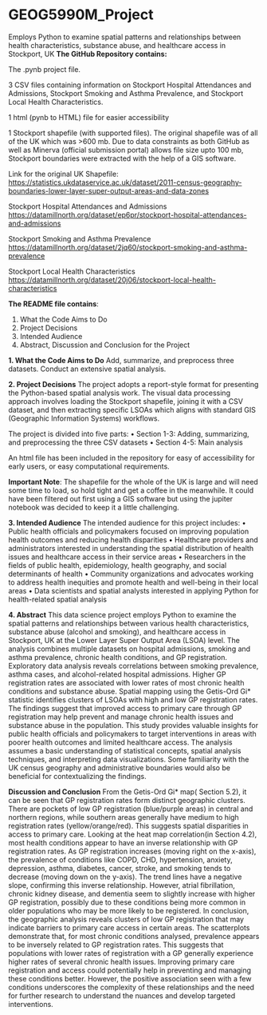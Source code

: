 # GEOG5990M_Project
Employs Python to examine spatial patterns and relationships between health characteristics, substance abuse, and healthcare access in Stockport, UK
**The GitHub Repository contains:**

The .pynb project file.

3 CSV files containing information on Stockport Hospital Attendances and Admissions, Stockport Smoking and Asthma Prevalence, and Stockport Local Health Characteristics.


1 html (pynb to HTML) file for easier accessibility

1 Stockport shapefile (with supported files). The original shapefile was of all of the UK which was >600 mb. Due to data constraints as both GitHub as well as Minerva (official submission portal) allows file size upto 100 mb, Stockport boundaries were extracted with the help of a GIS software.

Link for the original UK Shapefile: https://statistics.ukdataservice.ac.uk/dataset/2011-census-geography-boundaries-lower-layer-super-output-areas-and-data-zones

Stockport Hospital Attendances and Admissions https://datamillnorth.org/dataset/ep6pr/stockport-hospital-attendances-and-admissions

Stockport Smoking and Asthma Prevalence https://datamillnorth.org/dataset/2jq60/stockport-smoking-and-asthma-prevalence

Stockport Local Health Characteristics https://datamillnorth.org/dataset/20j06/stockport-local-health-characteristics





**The README file contains**:
1. What the Code Aims to Do
2. Project Decisions
3. Intended Audience
4. Abstract, Discussion and Conclusion for the Project


**1. What the Code Aims to Do**
Add, summarize, and preprocess three datasets.
Conduct an extensive spatial analysis.




**2. Project Decisions**
The project adopts a report-style format for presenting the Python-based spatial analysis work. The visual data processing approach involves loading the Stockport shapefile, joining it with a CSV dataset, and then extracting specific LSOAs which aligns with standard GIS (Geographic Information Systems) workflows.



The project is divided into five parts:
•	Section 1-3: Adding, summarizing, and preprocessing the three CSV datasets
•	Section 4-5: Main analysis



An html file has been included in the repository for easy of accessibility for early users, or easy computational requirements.




**Important Note**:
The shapefile for the whole of the UK is large and will need some time to load, so hold tight and get a coffee in the meanwhile. It could have been filtered out first using a GIS software but using the jupiter notebook was decided to keep it a little challenging.




**3. Intended Audience**
The intended audience for this project includes:
•	Public health officials and policymakers focused on improving population health outcomes and reducing health disparities
•	Healthcare providers and administrators interested in understanding the spatial distribution of health issues and healthcare access in their service areas
•	Researchers in the fields of public health, epidemiology, health geography, and social determinants of health
•	Community organizations and advocates working to address health inequities and promote health and well-being in their local areas
•	Data scientists and spatial analysts interested in applying Python for health-related spatial analysis




**4. Abstract**
This data science project employs Python to examine the spatial patterns and relationships between various health characteristics, substance abuse (alcohol and smoking), and healthcare access in Stockport, UK at the Lower Layer Super Output Area (LSOA) level. The analysis combines multiple datasets on hospital admissions, smoking and asthma prevalence, chronic health conditions, and GP registration. Exploratory data analysis reveals correlations between smoking prevalence, asthma cases, and alcohol-related hospital admissions. Higher GP registration rates are associated with lower rates of most chronic health conditions and substance abuse. Spatial mapping using the Getis-Ord Gi* statistic identifies clusters of LSOAs with high and low GP registration rates. The findings suggest that improved access to primary care through GP registration may help prevent and manage chronic health issues and substance abuse in the population. This study provides valuable insights for public health officials and policymakers to target interventions in areas with poorer health outcomes and limited healthcare access.
The analysis assumes a basic understanding of statistical concepts, spatial analysis techniques, and interpreting data visualizations. Some familiarity with the UK census geography and administrative boundaries would also be beneficial for contextualizing the findings.




**Discussion and Conclusion**
From the Getis-Ord Gi* map(	Section 5.2), it can be seen that GP registration rates form distinct geographic clusters. There are pockets of low GP registration (blue/purple areas) in central and northern regions, while southern areas generally have medium to high registration rates (yellow/orange/red). This suggests spatial disparities in access to primary care.
Looking at the heat map correlation(in Section 4.2), most health conditions appear to have an inverse relationship with GP registration rates. As GP registration increases (moving right on the x-axis), the prevalence of conditions like COPD, CHD, hypertension, anxiety, depression, asthma, diabetes, cancer, stroke, and smoking tends to decrease (moving down on the y-axis). The trend lines have a negative slope, confirming this inverse relationship.
However, atrial fibrillation, chronic kidney disease, and dementia seem to slightly increase with higher GP registration, possibly due to these conditions being more common in older populations who may be more likely to be registered.
In conclusion, the geographic analysis reveals clusters of low GP registration that may indicate barriers to primary care access in certain areas. The scatterplots demonstrate that, for most chronic conditions analysed, prevalence appears to be inversely related to GP registration rates. This suggests that populations with lower rates of registration with a GP generally experience higher rates of several chronic health issues. Improving primary care registration and access could potentially help in preventing and managing these conditions better. However, the positive association seen with a few conditions underscores the complexity of these relationships and the need for further research to understand the nuances and develop targeted interventions.
